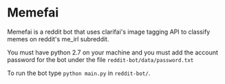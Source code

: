 # Memefai

Memefai is a reddit bot that uses clarifai's image tagging API to classify memes on reddit's me\_irl subreddit.

You must have python 2.7 on your machine and you must add the account password for the bot under the file `reddit-bot/data/password.txt`

To run the bot type `python main.py` in `reddit-bot/`.
